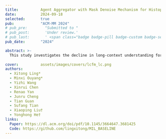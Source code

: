 ```yaml
---
title:          Agent Aggregator with Mask Denoise Mechanism for Histopathology Whole Slide Image Analysis
date:           2024-09-18
selected:       true
pub:            "ACM-MM 2024"
# pub_pre:        "Submitted to "
# pub_post:       'Under review.'
# pub_last:       ' <span class="badge badge-pill badge-custom badge-secondary">Conference</span><span class="badge badge-pill badge-custom badge-warning">Poster</span>'
pub_date:       "2024"

abstract: >-
  This study investigates the decline in long-context understanding for medical LLMs after domain-specific fine-tuning, conducting experiments to determine the best composition of general and medical training data to balance diagnostic knowledge with comprehensive reading abilities.
  
cover:          assets/images/covers/lcfm_lc.png
authors:
  - Xitong Ling*
  - Minxi Ouyang*
  - Yizhi Wang
  - Xinrui Chen
  - Renao Yan
  - Junru Cheng
  - Tian Guan
  - Sufang Tian
  - Xiaoping Liu†
  - Yonghong He†
links:
  Paper: https://dl.acm.org/doi/pdf/10.1145/3664647.3681425
  Code: https://github.com/lingxitong/MIL_BASELINE
---
```

